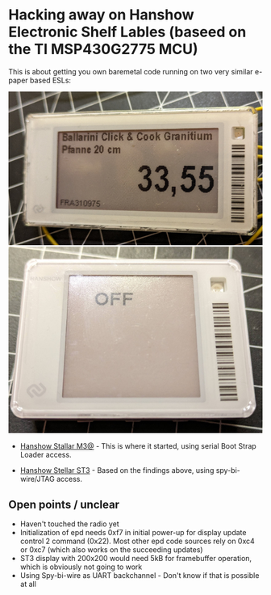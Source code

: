 # Hacking away on Hanshow Electronic Shelf Lables (baseed on the TI MSP430G2775 MCU)

This is about getting you own baremetal code running on two very similar e-paper based ESLs:

![M3](pics/front.jpg)
![ST3](pics/st3-front.jpg)

- [Hanshow Stallar M3@](Readme-m3.md) - This is where it started, using serial Boot Strap Loader access.

- [Hanshow Stellar ST3](Readme-st3.md) - Based on the findings above, using spy-bi-wire/JTAG access.

## Open points / unclear

- Haven't touched the radio yet
- Initialization of epd needs 0xf7 in initial power-up for display update control 2 command (0x22). Most other epd code sources rely on 0xc4 or 0xc7 (which also works on the succeeding updates)
- ST3 display with 200x200 would need 5kB for framebuffer operation, which is obviously not going to work
- Using Spy-bi-wire as UART backchannel - Don't know if that is possible at all


